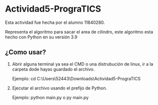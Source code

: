 # Actividad5-PrograTICS

Esta actividad fue hecha por el alumno 11840280.

Representa el algoritmo para sacar el area de cilindro, este algoritmo esta hecho con Python en su versión 3.9

¿Como usar?
-----------
1) Abrir alguna terminal ya sea el CMD o una distrubución de linux, ir a la carpeta dode hayas guardado el archivo.
   
   Ejemplo: cd C:\Users\52443\Downloads\Actividad5-PrograTICS
   
   
2) Ejecutar el archivo usando el prefijo de Python.
   
   Ejemplo: python main.py o py main.py
   
   
